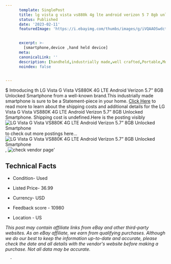 ```yaml
---
      template: SinglePost
      title: lg vista g vista vs880k 4g lte android verizon 5 7 8gb unlocked smartphone
      status: Published
      date: '2023-02-11'
      featuredImage: 'https://i.ebayimg.com/thumbs/images/g/iVQAAOSwdctjwcbH/s-l225.jpg'
       

      excerpt: >-
        [smartphone,device ,hand held device]
      meta:
      canonicalLink: ''
      description: [handheld,industrially made,well crafted,Portable,Mobile,Compact,Convenient,Lightweight,Maneuverable,Man-portable,Miniature,Carriable,Hand-held,Light,Holdable,Transportable,Mobile device,Pocket-sized,On-the-go,Wireless,Cordless,Compact size,Convenient size, smartphone,device ,hand held device]
      noindex: false
      

---
```

$
      Introducing th LG Vista G  Vista VS880K 4G LTE Android Verizon 5.7” 8GB Unlocked Smartphone from a well-known brand.This industrially made smartphone is sure to be a Statement-piece in your home. [Click Here](https://www.ebay.com/itm/275621522995?hash=item402c52ae33%3Ag%3AiVQAAOSwdctjwcbH&mkevt=1&mkcid=1&mkrid=711-53200-19255-0&campid=%253CePNCampaignId%253E&customid=%253CreferenceId%253E&toolid=10049) to read more to learn about the shipping costs and additional details for the LG Vista G  Vista VS880K 4G LTE Android Verizon 5.7” 8GB Unlocked Smartphone. Shipping cost is undefined.Here is the posting visibly ![LG Vista G  Vista VS880K 4G LTE Android Verizon 5.7” 8GB Unlocked Smartphone](https://i.ebayimg.com/thumbs/images/g/iVQAAOSwdctjwcbH/s-l225.jpg) to check out more postings here... ![LG Vista G  Vista VS880K 4G LTE Android Verizon 5.7” 8GB Unlocked Smartphone](https://i.ebayimg.com/images/g/iVQAAOSwdctjwcbH/s-l1600.jpg), ![check vendor page](https://origin-galleryplus.ebayimg.com/ws/web/275621522995_2_0_1/225x225.jpg,https://origin-galleryplus.ebayimg.com/ws/web/275621522995_3_0_1/225x225.jpg,https://origin-galleryplus.ebayimg.com/ws/web/275621522995_4_0_1/225x225.jpg,https://origin-galleryplus.ebayimg.com/ws/web/275621522995_5_0_1/225x225.jpg,https://origin-galleryplus.ebayimg.com/ws/web/275621522995_6_0_1/225x225.jpg,https://origin-galleryplus.ebayimg.com/ws/web/275621522995_7_0_1/225x225.jpg)'

      

 ## Technical Facts 



     
      

 - Condition- Used 


      

 - Listed Price- 36.99 


      

 - Currency- USD 


      

 - Feedback score - 10980 


      

 - Location - US 


      
      

 *_This post may contain affiliate links from eBay and other third-party websites. As an eBay affiliate, we earn from qualifying purchases. Although we do our best to keep the information up-to-date and accurate, please check the date and all details with the vendor's website before making a purchase. Not all data may be accurate._*




      -
